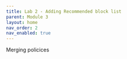 ```yaml
---
title: Lab 2 - Adding Recommended block list
parent: Module 3
layout: home
nav_order: 2
nav_enabled: true
---
```


Merging policices
